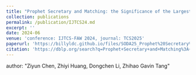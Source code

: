 ```yaml
---
title: "Prophet Secretary and Matching: the Significance of the Largest Item"
collection: publications
permalink: /publication/IJTCS24.md
excerpt: ''
date: 2024-06
venue: 'conference: IJTCS-FAW 2024, journal: TCS2025'
paperurl: 'https://billyldc.github.io/files/SODA25_Prophet%20Secretary%20and%20Matching,%20the%20Significance%20of%20the%20Largest%20Item,%20Ziyun%20Chen,%20Zhiyi%20Huang,%20Dongchen%20Li,%20Zhihao%20Gavin%20Tang.pdf'
citation: 'https://dblp.org/search?q=Prophet+Secretary+and+Matching%3A+the+Significance+of+the+Largest+Item'
---
```

author: "Ziyun Chen,  Zhiyi Huang, Dongchen Li, Zhihao Gavin Tang"